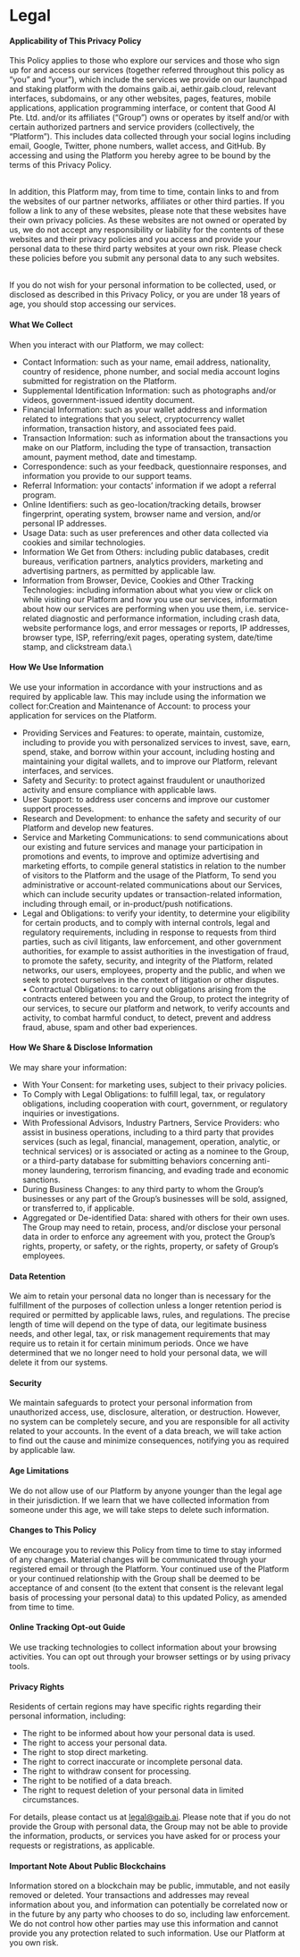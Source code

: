 # Legal

#### Applicability of This Privacy Policy

This Policy applies to those who explore our services and those who sign up for and access our services (together referred throughout this policy as “you” and “your”), which include the services we provide on our launchpad and staking platform with the domains gaib.ai, aethir.gaib.cloud, relevant interfaces, subdomains, or any other websites, pages, features, mobile applications, application programming interface, or content that Good AI Pte. Ltd. and/or its affiliates (“Group”) owns or operates by itself and/or with certain authorized partners and service providers (collectively, the “Platform”). This includes data collected through your social logins including email, Google, Twitter, phone numbers, wallet access, and GitHub. By accessing and using the Platform you hereby agree to be bound by the terms of this Privacy Policy.

\
In addition, this Platform may, from time to time, contain links to and from the websites of our partner networks, affiliates or other third parties. If you follow a link to any of these websites, please note that these websites have their own privacy policies. As these websites are not owned or operated by us, we do not accept any responsibility or liability for the contents of these websites and their privacy policies and you access and provide your personal data to these third party websites at your own risk. Please check these policies before you submit any personal data to any such websites.

\
If you do not wish for your personal information to be collected, used, or disclosed as described in this Privacy Policy, or you are under 18 years of age, you should stop accessing our services.

#### What We Collect

When you interact with our Platform, we may collect:

* Contact Information: such as your name, email address, nationality, country of residence, phone number, and social media account logins submitted for registration on the Platform.
* Supplemental Identification Information: such as photographs and/or videos, government-issued identity document.
* Financial Information: such as your wallet address and information related to integrations that you select, cryptocurrency wallet information, transaction history, and associated fees paid.
* Transaction Information: such as information about the transactions you make on our Platform, including the type of transaction, transaction amount, payment method, date and timestamp.
* Correspondence: such as your feedback, questionnaire responses, and information you provide to our support teams.
* Referral Information: your contacts’ information if we adopt a referral program.
* Online Identifiers: such as geo-location/tracking details, browser fingerprint, operating system, browser name and version, and/or personal IP addresses.
* Usage Data: such as user preferences and other data collected via cookies and similar technologies.
* Information We Get from Others: including public databases, credit bureaus, verification partners, analytics providers, marketing and advertising partners, as permitted by applicable law.
* Information from Browser, Device, Cookies and Other Tracking Technologies: including information about what you view or click on while visiting our Platform and how you use our services, information about how our services are performing when you use them, i.e. service-related diagnostic and performance information, including crash data, website performance logs, and error messages or reports, IP addresses, browser type, ISP, referring/exit pages, operating system, date/time stamp, and clickstream data.\


#### How We Use Information

We use your information in accordance with your instructions and as required by applicable law. This may include using the information we collect for:Creation and Maintenance of Account: to process your application for services on the Platform.

* Providing Services and Features: to operate, maintain, customize, including to provide you with personalized services to invest, save, earn, spend, stake, and borrow within your account, including hosting and maintaining your digital wallets, and to improve our Platform, relevant interfaces, and services.
* Safety and Security: to protect against fraudulent or unauthorized activity and ensure compliance with applicable laws.
* User Support: to address user concerns and improve our customer support processes.
* Research and Development: to enhance the safety and security of our Platform and develop new features.
* Service and Marketing Communications: to send communications about our existing and future services and manage your participation in promotions and events, to improve and optimize advertising and marketing efforts, to compile general statistics in relation to the number of visitors to the Platform and the usage of the Platform, To send you administrative or account-related communications about our Services, which can include security updates or transaction-related information, including through email, or in-product/push notifications.
* Legal and Obligations: to verify your identity, to determine your eligibility for certain products, and to comply with internal controls, legal and regulatory requirements, including in response to requests from third parties, such as civil litigants, law enforcement, and other government authorities, for example to assist authorities in the investigation of fraud, to promote the safety, security, and integrity of the Platform, related networks, our users, employees, property and the public, and when we seek to protect ourselves in the context of litigation or other disputes.\
  • Contractual Obligations: to carry out obligations arising from the contracts entered between you and the Group, to protect the integrity of our services, to secure our platform and network, to verify accounts and activity, to combat harmful conduct, to detect, prevent and address fraud, abuse, spam and other bad experiences.&#x20;

#### How We Share & Disclose Information

We may share your information:

* With Your Consent: for marketing uses, subject to their privacy policies.
* To Comply with Legal Obligations: to fulfill legal, tax, or regulatory obligations, including cooperation with court, government, or regulatory inquiries or investigations.
* With Professional Advisors, Industry Partners, Service Providers: who assist in business operations, including to a third party that provides services (such as legal, financial, management, operation, analytic, or technical services) or is associated or acting as a nominee to the Group, or a third-party database for submitting behaviors concerning anti-money laundering, terrorism financing, and evading trade and economic sanctions.
* During Business Changes: to any third party to whom the Group’s businesses or any part of the Group’s businesses will be sold, assigned, or transferred to, if applicable.
* Aggregated or De-identified Data: shared with others for their own uses.\
  The Group may need to retain, process, and/or disclose your personal data in order to enforce any agreement with you, protect the Group’s rights, property, or safety, or the rights, property, or safety of Group’s employees.

#### Data Retention

We aim to retain your personal data no longer than is necessary for the fulfillment of the purposes of collection unless a longer retention period is required or permitted by applicable laws, rules, and regulations. The precise length of time will depend on the type of data, our legitimate business needs, and other legal, tax, or risk management requirements that may require us to retain it for certain minimum periods. Once we have determined that we no longer need to hold your personal data, we will delete it from our systems.

#### Security

We maintain safeguards to protect your personal information from unauthorized access, use, disclosure, alteration, or destruction. However, no system can be completely secure, and you are responsible for all activity related to your accounts. In the event of a data breach, we will take action to find out the cause and minimize consequences, notifying you as required by applicable law.

#### Age Limitations

We do not allow use of our Platform by anyone younger than the legal age in their jurisdiction. If we learn that we have collected information from someone under this age, we will take steps to delete such information.

#### Changes to This Policy

We encourage you to review this Policy from time to time to stay informed of any changes. Material changes will be communicated through your registered email or through the Platform. Your continued use of the Platform or your continued relationship with the Group shall be deemed to be acceptance of and consent (to the extent that consent is the relevant legal basis of processing your personal data) to this updated Policy, as amended from time to time.

#### Online Tracking Opt-out Guide

We use tracking technologies to collect information about your browsing activities. You can opt out through your browser settings or by using privacy tools.

#### Privacy Rights

Residents of certain regions may have specific rights regarding their personal information, including:

* The right to be informed about how your personal data is used.
* The right to access your personal data.
* The right to stop direct marketing.
* The right to correct inaccurate or incomplete personal data.
* The right to withdraw consent for processing.
* The right to be notified of a data breach.
* The right to request deletion of your personal data in limited circumstances.

For details, please contact us at [legal@gaib.ai](mailto:legal@gaib.ai). Please note that if you do not provide the Group with personal data, the Group may not be able to provide the information, products, or services you have asked for or process your requests or registrations, as applicable.

#### Important Note About Public Blockchains

Information stored on a blockchain may be public, immutable, and not easily removed or deleted. Your transactions and addresses may reveal information about you, and information can potentially be correlated now or in the future by any party who chooses to do so, including law enforcement. We do not control how other parties may use this information and cannot provide you any protection related to such information. Use our Platform at you own risk.
